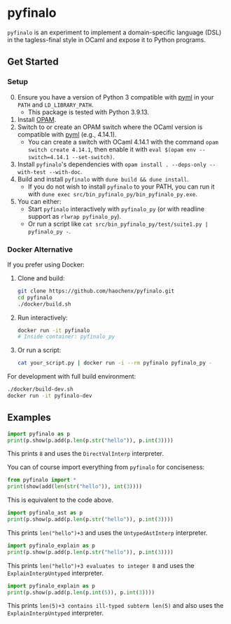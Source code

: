 # pyfinalo

`pyfinalo` is an experiment to implement a domain-specific language
(DSL) in the tagless-final style in OCaml and expose it to Python programs.

## Get Started

### Setup
0. Ensure you have a version of Python 3 compatible with [pyml](https://github.com/ocamllibs/pyml) in your `PATH` and `LD_LIBRARY_PATH`.
    - This package is tested with Python 3.9.13.
1. Install [OPAM](https://opam.ocaml.org/doc/2.0/Install.html).
2. Switch to or create an OPAM switch where the OCaml version is compatible with [pyml](https://github.com/ocamllibs/pyml) (e.g., 4.14.1).
    - You can create a switch with OCaml 4.14.1 with the command `opam switch create 4.14.1`, then enable it with `eval $(opam env --switch=4.14.1 --set-switch)`.
3. Install `pyfinalo`'s dependencies with `opam install . --deps-only --with-test --with-doc`.
4. Build and install `pyfinalo` with `dune build && dune install`.
    - If you do not wish to install `pyfinalo` to your PATH, you can run it with `dune exec src/bin_pyfinalo_py/bin_pyfinalo_py.exe`.
5. You can either:
   - Start `pyfinalo` interactively with `pyfinalo_py` (or with readline support as `rlwrap pyfinalo_py`).
   - Or run a script like `cat src/bin_pyfinalo_py/test/suite1.py | pyfinalo_py -`.

### Docker Alternative

If you prefer using Docker:

1. Clone and build:
   ```bash
   git clone https://github.com/haochenx/pyfinalo.git
   cd pyfinalo
   ./docker/build.sh
   ```

2. Run interactively:
   ```bash
   docker run -it pyfinalo
   # Inside container: pyfinalo_py
   ```

3. Or run a script:
   ```bash
   cat your_script.py | docker run -i --rm pyfinalo pyfinalo_py -
   ```

For development with full build environment:
```bash
./docker/build-dev.sh
docker run -it pyfinalo-dev
```

## Examples

```python
import pyfinalo as p
print(p.show(p.add(p.len(p.str("hello")), p.int(3))))
```
This prints `8` and uses the `DirectValInterp` interpreter.

You can of course import everything from `pyfinalo` for conciseness:
```python
from pyfinalo import *
print(show(add(len(str("hello")), int(3))))
```
This is equivalent to the code above.

```python
import pyfinalo_ast as p
print(p.show(p.add(p.len(p.str("hello")), p.int(3))))
```
This prints `len("hello")+3` and uses the `UntypedAstInterp` interpreter.

```python
import pyfinalo_explain as p
print(p.show(p.add(p.len(p.str("hello")), p.int(3))))
```
This prints `len("hello")+3 evaluates to integer 8` and uses the `ExplainInterpUntyped` interpreter.

```python
import pyfinalo_explain as p
print(p.show(p.add(p.len(p.int(5)), p.int(3))))
```
This prints `len(5)+3 contains ill-typed subterm len(5)` and also uses the `ExplainInterpUntyped` interpreter.
